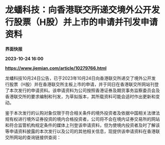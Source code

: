 # 龙蟠科技：向香港联交所递交境外公开发行股票（H股）并上市的申请并刊发申请资料
**界面快报**

**2023-10-24 16:00**

**https://www.jiemian.com/article/10279766.html**

龙蟠科技10月24日公告，已于2023年10月24日向香港联交所递交了境外公开发行股票（H股）并在香港联交所主板上市的申请，并于同日在香港联交所网站刊登了本次发行的申请资料。该申请资料为公司按照香港证券及期货事务监察委员会及香港联交所的要求编制和刊发，为草拟版本，其所载资料可能会适时作出更新和变动。

鉴于本次发行的认购对象仅限于符合相关条件的境外投资者及依据中国相关法律法规有权进行境外证券投资的境内合格投资者，公司将不会在境内证券交易所的网站和符合监管机构规定条件的媒体上刊登该申请资料，但为使境内投资者及时了解该等申请资料披露的本次发行以及公司的其他相关信息，现提供该申请资料在香港联交所网站的查询链接供查阅：
